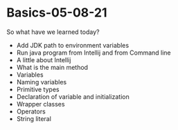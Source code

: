 # Basics-05-08-21

So what have we learned today? 

- Add JDK path to environment variables 
- Run java program from Intellij and from Command line 
- A little about Intellij
- What is the main method 
- Variables 
- Naming variables 
- Primitive types 
- Declaration of variable and initialization 
- Wrapper classes 
- Operators
- String literal 
